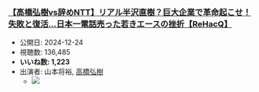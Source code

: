 ### [【高橋弘樹vs辞めNTT】リアル半沢直樹？巨大企業で革命起こせ！失敗と復活…日本一電話売った若きエースの挫折【ReHacQ】](https://www.youtube.com/watch?v=kQWSXeoH-yI)
-   公開日: 2024-12-24
-   視聴数: 136,485
-   **いいね数: 1,223**
-   出演者: 山本将裕, [高橋弘樹](/rehacq_fan/people/高橋弘樹 "wikilink")
    - [![](https://img.youtube.com/vi/kQWSXeoH-yI/hqdefault.jpg)](https://www.youtube.com/watch?v=kQWSXeoH-yI)
